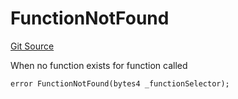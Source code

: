 # FunctionNotFound
[Git Source](https://github.com/thrackle-io/tron/blob/5d067d497731c6b73733c2217dfac1db063f1640/src/client/token/handler/diamond/HandlerDiamond.sol)

When no function exists for function called


```solidity
error FunctionNotFound(bytes4 _functionSelector);
```

